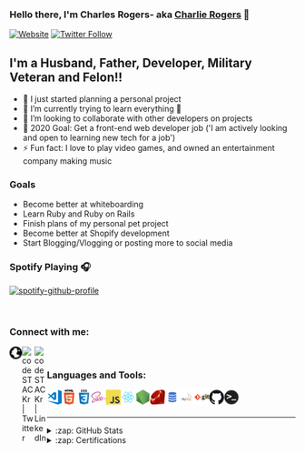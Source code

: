 ### Hello there, I'm Charles Rogers- aka [Charlie Rogers][website] 👋

[![Website](https://img.shields.io/website?label=mister-rogers.com&style=for-the-badge&url=https%3A%2F%2Fmister-rogers.com)](https://mister-rogers.com)
[![Twitter Follow](https://img.shields.io/twitter/follow/MisterCRogers?color=1DA1F2&logo=twitter&style=for-the-badge)](https://twitter.com/intent/follow?original_referer=https%3A%2F%2Fgithub.com%2FMisterCRogers&screen_name=MisterCRogers)

## I'm a Husband, Father, Developer, Military Veteran and Felon!!

- 🔭 I just started planning a personal project
- 🌱 I’m currently trying to learn everything 🤣
- 👯 I’m looking to collaborate with other developers on projects
- 🥅 2020 Goal: Get a front-end web developer job ('I am actively looking and open to learning new tech for a job')
- ⚡ Fun fact: I love to play video games, and owned an entertainment company making music

### Goals

- Become better at whiteboarding
- Learn Ruby and Ruby on Rails
- Finish plans of my personal pet project
- Become better at Shopify development
- Start Blogging/Vlogging or posting more to social media

### Spotify Playing 🎧

[![spotify-github-profile](https://spotify-github-profile.vercel.app/api/view?uid=4fk58h2wceird8ffcx2u11ym0&cover_image=true&theme=novatorem)](https://github.com/kittinan/spotify-github-profile)

<br />

### Connect with me:

[<img align="left" alt="mister-rogers.com" width="22px" src="https://raw.githubusercontent.com/iconic/open-iconic/master/svg/globe.svg" />][website]
[<img align="left" alt="codeSTACKr | Twitter" width="22px" src="https://cdn.jsdelivr.net/npm/simple-icons@v3/icons/twitter.svg" />][twitter]
[<img align="left" alt="codeSTACKr | LinkedIn" width="22px" src="https://cdn.jsdelivr.net/npm/simple-icons@v3/icons/linkedin.svg" />][linkedin]

<br />

### Languages and Tools:

[<img align="left" alt="Visual Studio Code" width="26px" src="https://raw.githubusercontent.com/github/explore/80688e429a7d4ef2fca1e82350fe8e3517d3494d/topics/visual-studio-code/visual-studio-code.png" />][website]
[<img align="left" alt="HTML5" width="26px" src="https://raw.githubusercontent.com/github/explore/80688e429a7d4ef2fca1e82350fe8e3517d3494d/topics/html/html.png" />][website]
[<img align="left" alt="CSS3" width="26px" src="https://raw.githubusercontent.com/github/explore/80688e429a7d4ef2fca1e82350fe8e3517d3494d/topics/css/css.png" />][website]
[<img align="left" alt="Sass" width="26px" src="https://raw.githubusercontent.com/github/explore/80688e429a7d4ef2fca1e82350fe8e3517d3494d/topics/sass/sass.png" />][website]
[<img align="left" alt="JavaScript" width="26px" src="https://raw.githubusercontent.com/github/explore/80688e429a7d4ef2fca1e82350fe8e3517d3494d/topics/javascript/javascript.png" />][website]
[<img align="left" alt="React" width="26px" src="https://raw.githubusercontent.com/github/explore/80688e429a7d4ef2fca1e82350fe8e3517d3494d/topics/react/react.png" />][website]
[<img align="left" alt="Node.js" width="26px" src="https://raw.githubusercontent.com/github/explore/80688e429a7d4ef2fca1e82350fe8e3517d3494d/topics/nodejs/nodejs.png" />][website]
[<img align="left" alt="Ruby" width="26px" src="https://raw.githubusercontent.com/github/explore/80688e429a7d4ef2fca1e82350fe8e3517d3494d/topics/ruby/ruby.png" />][website]
[<img align="left" alt="SQL" width="26px" src="https://raw.githubusercontent.com/github/explore/80688e429a7d4ef2fca1e82350fe8e3517d3494d/topics/sql/sql.png" />][website]
[<img align="left" alt="MySQL" width="26px" src="https://raw.githubusercontent.com/github/explore/80688e429a7d4ef2fca1e82350fe8e3517d3494d/topics/mysql/mysql.png" />][website]
[<img align="left" alt="Git" width="26px" src="https://raw.githubusercontent.com/github/explore/80688e429a7d4ef2fca1e82350fe8e3517d3494d/topics/git/git.png" />][website]
[<img align="left" alt="GitHub" width="26px" src="https://raw.githubusercontent.com/github/explore/78df643247d429f6cc873026c0622819ad797942/topics/github/github.png" />][website]
[<img align="left" alt="Terminal" width="26px" src="https://raw.githubusercontent.com/github/explore/80688e429a7d4ef2fca1e82350fe8e3517d3494d/topics/terminal/terminal.png" />][website]

<br />
<br />

---

<details>
  <summary>:zap: GitHub Stats</summary>
  <img align="center" src="https://github-readme-stats.vercel.app/api/top-langs/?username=MisterC-Rogers&hide=html,css&html&title_color=ffffff&text_color=c9cacc&icon_color=2bbc8a&bg_color=1d1f21" />
  <img align="left" alt="MisterC-Rogers' GitHub Stats" src="https://github-readme-stats.vercel.app/api?username=MisterC-Rogers&show_icons=true&hide_border=true&theme=merko" />

</details>
 
<details>
  <summary>:zap: Certifications</summary>
  <a href=lambdaAclaim target='_blank'>
    <img algin='left' alt='Lambda School' width='50px' src='https://images.youracclaim.com/size/340x340/images/866c4132-ed2f-44f5-83df-86bf2ae639d9/lambda-badge-full-stack-web.png' />
  </a>
  <a href=awsAcclaim target='_blank'>
    <img algin='left' alt='Lambda School' width='50px' src='https://images.youracclaim.com/size/340x340/images/1fdcf6a9-de8e-4e35-96b0-e801d8411506/AWS-CloudPractitioner.png' />
  </a>

</details>

[website]: https://mister-rogers.com
[twitter]: https://twitter.com/MisterCRogers
[linkedin]: https://linkedin.com/in/mister-rogers
[lambdaAcclaim]: https://www.youracclaim.com/badges/a91f07fd-9f30-4386-80ab-006dbe79ae4c
[awsAcclaim]: https://www.youracclaim.com/badges/65515f87-7926-4fca-a845-983c1ba8fd75
